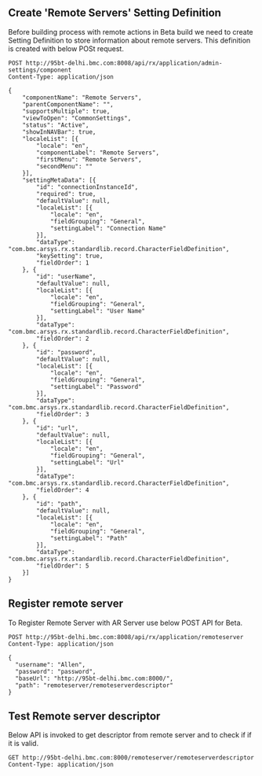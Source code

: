 ##  Create 'Remote Servers'  Setting Definition

Before building process with remote actions in Beta build we need to create Setting Definition to store information about remote servers.
This definition is created with below POSt request.


```
POST http://95bt-delhi.bmc.com:8008/api/rx/application/admin-settings/component
Content-Type: application/json

{
	"componentName": "Remote Servers",
	"parentComponentName": "",
	"supportsMultiple": true,
	"viewToOpen": "CommonSettings",
	"status": "Active",
	"showInNAVBar": true,
	"localeList": [{
		"locale": "en",
		"componentLabel": "Remote Servers",
		"firstMenu": "Remote Servers",
		"secondMenu": ""
	}],
	"settingMetaData": [{
		"id": "connectionInstanceId",
		"required": true,
		"defaultValue": null,
		"localeList": [{
			"locale": "en",
			"fieldGrouping": "General",
			"settingLabel": "Connection Name"
		}],
		"dataType": "com.bmc.arsys.rx.standardlib.record.CharacterFieldDefinition",
		"keySetting": true,
		"fieldOrder": 1
	}, {
		"id": "userName",
		"defaultValue": null,
		"localeList": [{
			"locale": "en",
			"fieldGrouping": "General",
			"settingLabel": "User Name"
		}],
		"dataType": "com.bmc.arsys.rx.standardlib.record.CharacterFieldDefinition",
		"fieldOrder": 2
	}, {
		"id": "password",
		"defaultValue": null,
		"localeList": [{
			"locale": "en",
			"fieldGrouping": "General",
			"settingLabel": "Password"
		}],
		"dataType": "com.bmc.arsys.rx.standardlib.record.CharacterFieldDefinition",
		"fieldOrder": 3
	}, {
		"id": "url",
		"defaultValue": null,
		"localeList": [{
			"locale": "en",
			"fieldGrouping": "General",
			"settingLabel": "Url"
		}],
		"dataType": "com.bmc.arsys.rx.standardlib.record.CharacterFieldDefinition",
		"fieldOrder": 4
	}, {
		"id": "path",
		"defaultValue": null,
		"localeList": [{
			"locale": "en",
			"fieldGrouping": "General",
			"settingLabel": "Path"
		}],
		"dataType": "com.bmc.arsys.rx.standardlib.record.CharacterFieldDefinition",
		"fieldOrder": 5
	}]
}
```

##  Register remote server
To Register Remote Server with AR Server use below POST API for Beta.

```
POST http://95bt-delhi.bmc.com:8008/api/rx/application/remoteserver
Content-Type: application/json

{
  "username": "Allen",
  "password": "password",
  "baseUrl": "http://95bt-delhi.bmc.com:8000/",
  "path": "remoteserver/remoteserverdescriptor"
}
```

##  Test Remote server descriptor
Below API is invoked to get descriptor from remote server and to check if if it is valid.
```
GET http://95bt-delhi.bmc.com:8000/remoteserver/remoteserverdescriptor
Content-Type: application/json

```